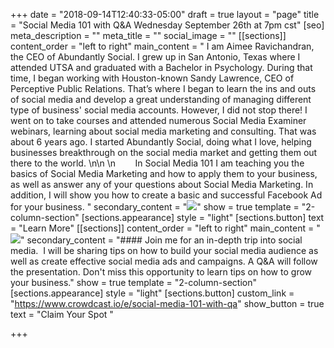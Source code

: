 +++
date = "2018-09-14T12:40:33-05:00"
draft = true
layout = "page"
title = "Social Media 101 with Q&A                          Wednesday September 26th at 7pm cst"
[seo]
meta_description = ""
meta_title = ""
social_image = ""
[[sections]]
content_order = "left to right"
main_content = " I am Aimee Ravichandran, the CEO of Abundantly Social. I grew up in San Antonio, Texas where I attended UTSA and graduated with a Bachelor in Psychology. During that time, I began working with Houston-known Sandy Lawrence, CEO of Perceptive Public Relations. That’s where I began to learn the ins and outs of social media and develop a great understanding of managing different type of business' social media accounts. However, I did not stop there! I went on to take courses and attended numerous Social Media Examiner webinars, learning about social media marketing and consulting. That was about 6 years ago. I started Abundantly Social, doing what I love, helping businesses breakthrough on the social media market and getting them out there to the world. \n\n  \n        In Social Media 101 I am teaching you the basics of Social Media Marketing and how to apply them to your business, as well as answer any of your questions about Social Media Marketing. In addition, I will show you how to create a basic and successful Facebook Ad for your business. "
secondary_content = "![](https://res.cloudinary.com/modii/w_840,q_50,f_auto/v1533615751/abundantlysocial/portrait.jpg)"
show = true
template = "2-column-section"
[sections.appearance]
style = "light"
[sections.button]
text = "Learn More"
[[sections]]
content_order = "left to right"
main_content = "![](https://res.cloudinary.com/modii/w_840,q_50,f_auto/v1536947126/abundantlysocial/37027504_489960801443541_4019886932887601152_o.jpg)"
secondary_content = "#### Join me for an in-depth trip into social media.  I will be sharing tips on how to build your social media audience as well as create effective social media ads and campaigns. A Q&A will follow the presentation. Don't miss this opportunity to learn tips on how to grow your business."
show = true
template = "2-column-section"
[sections.appearance]
style = "light"
[sections.button]
custom_link = "https://www.crowdcast.io/e/social-media-101-with-qa"
show_button = true
text = "Claim Your Spot "

+++
